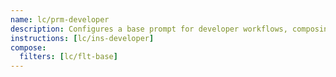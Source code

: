 ```yaml
---
name: lc/prm-developer
description: Configures a base prompt for developer workflows, composing standard file filters to include essential code files (e.g., .py, .js, .ts).
instructions: [lc/ins-developer]
compose:
  filters: [lc/flt-base]
---
```

